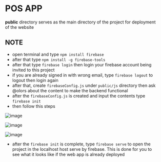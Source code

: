 # POS APP

**public** directory serves as the main directory of the project for deployment of the website

## NOTE

- open terminal and type `npm install firebase`
- after that type `npm install -g firebase-tools`
- after that type `firebase login` then login your firebase account being invited to this project
- if you are already signed in with wrong email, type `firebase logout` to logout then login again
- after that, create `firebaseConfig.js` under `public/js` directory then ask @olors about the content to make the backend functional
- after the `firebaseConfig.js` is created and input the contents type `firebase init`
- then follow this steps

![image](https://github.com/user-attachments/assets/2316432e-3a4d-4cd0-9c1d-5c683c4fdff3)

![image](https://github.com/user-attachments/assets/b93951dd-e2b9-4512-8722-a31df607c339)

![image](https://github.com/user-attachments/assets/2956cb42-e9d3-4af8-8c1b-3000a06296ad)

- after the `firebase init` is complete, type `firebase serve` to open the project in the localhost host serve by firebase. This is done for you to see what it looks like if the web app is already deployed
